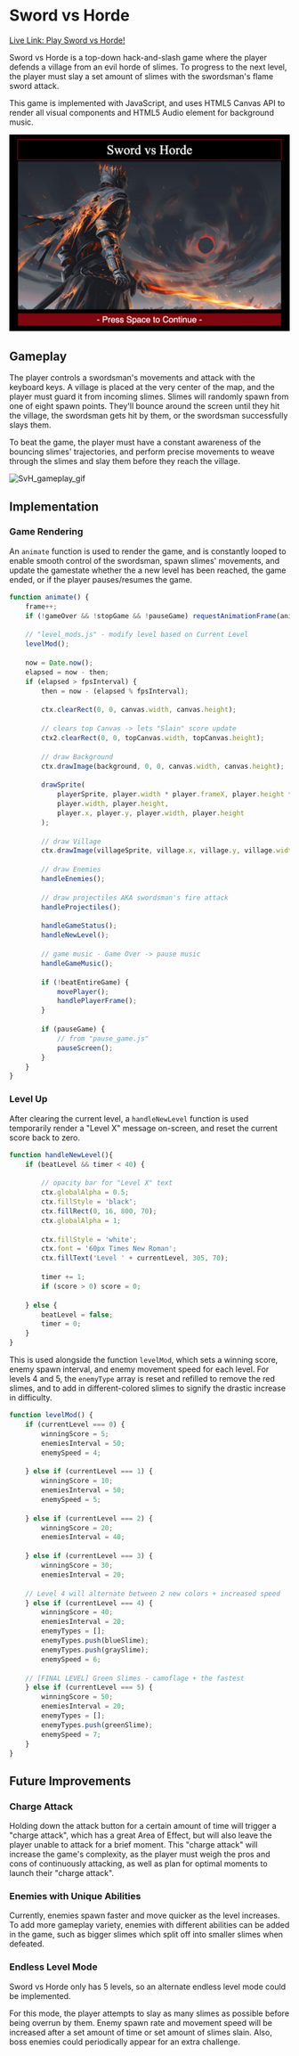 # Sword vs Horde

[Live Link: Play Sword vs Horde!](https://edwinhongcheng.github.io/sword-vs-horde/)

Sword vs Horde is a top-down hack-and-slash game where the player defends a village from an evil horde of slimes. To progress to the next level, the player must slay a set amount of slimes with the swordsman's flame sword attack.

This game is implemented with JavaScript, and uses HTML5 Canvas API to render all visual components and HTML5 Audio element for background music.

![SvH_intro_screenshot](https://github.com/EdwinHongCheng/sword-vs-horde/blob/main/demo_files/intro_screenshot2.png)

## Gameplay

The player controls a swordsman's movements and attack with the keyboard keys. A village is placed at the very center of the map, and the player must guard it from incoming slimes. Slimes will randomly spawn from one of eight spawn points. They'll bounce around the screen until they hit the village, the swordsman gets hit by them, or the swordsman successfully slays them. 

To beat the game, the player must have a constant awareness of the bouncing slimes' trajectories, and perform precise movements to weave through the slimes and slay them before they reach the village.

![SvH_gameplay_gif](https://github.com/EdwinHongCheng/sword-vs-horde/blob/main/demo_files/svh_gameplay.gif)

## Implementation

### Game Rendering

An ```animate``` function is used to render the game, and is constantly looped to enable smooth control of the swordsman, spawn slimes' movements, and update the gamestate whether the a new level has been reached, the game ended, or if the player pauses/resumes the game.

```js
function animate() {
    frame++;
    if (!gameOver && !stopGame && !pauseGame) requestAnimationFrame(animate);
    
    // "level_mods.js" - modify level based on Current Level
    levelMod();
    
    now = Date.now();
    elapsed = now - then;
    if (elapsed > fpsInterval) {
        then = now - (elapsed % fpsInterval);

        ctx.clearRect(0, 0, canvas.width, canvas.height);

        // clears top Canvas -> lets "Slain" score update
        ctx2.clearRect(0, 0, topCanvas.width, topCanvas.height);

        // draw Background
        ctx.drawImage(background, 0, 0, canvas.width, canvas.height);

        drawSprite(
            playerSprite, player.width * player.frameX, player.height * player.frameY, 
            player.width, player.height,
            player.x, player.y, player.width, player.height
        );

        // draw Village
        ctx.drawImage(villageSprite, village.x, village.y, village.width, village.height);

        // draw Enemies
        handleEnemies();
        
        // draw projectiles AKA swordsman's fire attack
        handleProjectiles();
        
        handleGameStatus();
        handleNewLevel();
        
        // game music - Game Over -> pause music
        handleGameMusic();

        if (!beatEntireGame) {
            movePlayer();
            handlePlayerFrame();
        }

        if (pauseGame) {
            // from "pause_game.js"
            pauseScreen();
        }
    }
}
```

### Level Up
After clearing the current level, a ```handleNewLevel``` function is used temporarily render a "Level X" message on-screen, and reset the current score back to zero. 

```js
function handleNewLevel(){
    if (beatLevel && timer < 40) {

        // opacity bar for "Level X" text
        ctx.globalAlpha = 0.5;
        ctx.fillStyle = 'black';
        ctx.fillRect(0, 16, 800, 70);
        ctx.globalAlpha = 1;

        ctx.fillStyle = 'white';
        ctx.font = '60px Times New Roman';
        ctx.fillText('Level ' + currentLevel, 305, 70);

        timer += 1;
        if (score > 0) score = 0;

    } else {
        beatLevel = false;
        timer = 0;
    }
}
```

This is used alongside the function ```levelMod```, which sets a winning score, enemy spawn interval, and enemy movement speed for each level. For levels 4 and 5, the ```enemyType``` array is reset and refilled to remove the red slimes, and to add in different-colored slimes to signify the drastic increase in difficulty.

```js
function levelMod() {
    if (currentLevel === 0) {
        winningScore = 5;
        enemiesInterval = 50;
        enemySpeed = 4;
        
    } else if (currentLevel === 1) {
        winningScore = 10;
        enemiesInterval = 50;
        enemySpeed = 5;

    } else if (currentLevel === 2) {
        winningScore = 20;
        enemiesInterval = 40;

    } else if (currentLevel === 3) {
        winningScore = 30;
        enemiesInterval = 20;

    // Level 4 will alternate between 2 new colors + increased speed
    } else if (currentLevel === 4) {
        winningScore = 40;
        enemiesInterval = 20;
        enemyTypes = [];
        enemyTypes.push(blueSlime);
        enemyTypes.push(graySlime);
        enemySpeed = 6;

    // [FINAL LEVEL] Green Slimes - camoflage + the fastest
    } else if (currentLevel === 5) {
        winningScore = 50;
        enemiesInterval = 20;
        enemyTypes = [];
        enemyTypes.push(greenSlime);
        enemySpeed = 7;
    }
}
```

## Future Improvements

### Charge Attack
Holding down the attack button for a certain amount of time will trigger a "charge attack", which has a great Area of Effect, but will also leave the player unable to attack for a brief moment. This "charge attack" will increase the game's complexity, as the player must weigh the pros and cons of continuously attacking, as well as plan for optimal moments to launch their "charge attack".

### Enemies with Unique Abilities
Currently, enemies spawn faster and move quicker as the level increases. To add more gameplay variety, enemies with different abilities can be added in the game, such as bigger slimes which split off into smaller slimes when defeated.

### Endless Level Mode
Sword vs Horde only has 5 levels, so an alternate endless level mode could be implemented. 

For this mode, the player attempts to slay as many slimes as possible before being overrun by them. Enemy spawn rate and movement speed will be increased after a set amount of time or set amount of slimes slain. Also, boss enemies could periodically appear for an extra challenge.
